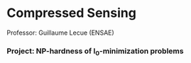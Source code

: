 # Compressed Sensing
Professor: Guillaume Lecue (ENSAE)
### Project: NP-hardness of l<sub>0</sub>-minimization problems
